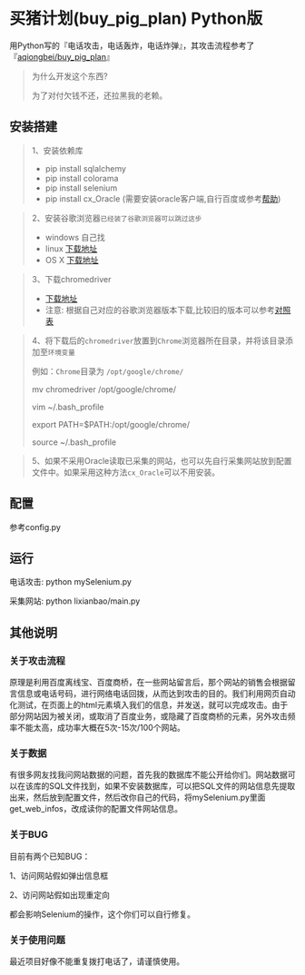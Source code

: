 # 买猪计划(buy_pig_plan) Python版
用Python写的『电话攻击，电话轰炸，电话炸弹』，其攻击流程参考了『[aqiongbei/buy_pig_plan](https://github.com/aqiongbei/buy_pig_plan)』
> 为什么开发这个东西?
>
> 为了对付欠钱不还，还拉黑我的老赖。

## 安装搭建
> 1、安装依赖库
>- pip install sqlalchemy
>- pip install colorama
>- pip install selenium
>- pip install cx_Oracle (需要安装oracle客户端,自行百度或参考[帮助](https://oracle.github.io/odpi/doc/installation.html#linux))

> 2、安装谷歌浏览器`已经装了谷歌浏览器可以跳过这步`
>- windows 自己找
>- linux [下载地址](https://www.chrome64bit.com/index.php/google-chrome-64-bit-for-linux)
>- OS X [下载地址](https://www.chrome64bit.com/index.php/google-chrome-64-bit-for-mac)

> 3、下载chromedriver
>- [下载地址](http://chromedriver.storage.googleapis.com/index.html)
>- 注意: 根据自己对应的谷歌浏览器版本下载,比较旧的版本可以参考[对照表](https://www.cnblogs.com/liyanqi/p/7826305.html)

> 4、将下载后的`chromedriver`放置到`Chrome`浏览器所在目录，并将该目录添加至`环境变量`
>
> 例如：`Chrome`目录为 `/opt/google/chrome/`
>
> mv chromedriver /opt/google/chrome/
>
> vim ~/.bash_profile
>
> export PATH=$PATH:/opt/google/chrome/
>
> source ~/.bash_profile

> 5、如果不采用Oracle读取已采集的网站，也可以先自行采集网站放到配置文件中。如果采用这种方法`cx_Oracle`可以不用安装。

## 配置
参考config.py

## 运行
电话攻击: python mySelenium.py

采集网站: python lixianbao/main.py

## 其他说明
### 关于攻击流程
原理是利用百度离线宝、百度商桥，在一些网站留言后，那个网站的销售会根据留言信息或电话号码，进行网络电话回拨，从而达到攻击的目的。我们利用网页自动化测试，在页面上的html元素填入我们的信息，并发送，就可以完成攻击。由于部分网站因为被关闭，或取消了百度业务，或隐藏了百度商桥的元素，另外攻击频率不能太高，成功率大概在5次-15次/100个网站。
### 关于数据
有很多网友找我问网站数据的问题，首先我的数据库不能公开给你们。网站数据可以在该库的SQL文件找到，如果不安装数据库，可以把SQL文件的网站信息先提取出来，然后放到配置文件，然后改你自己的代码，将mySelenium.py里面get_web_infos，改成读你的配置文件网站信息。
### 关于BUG
目前有两个已知BUG：

1、访问网站假如弹出信息框

2、访问网站假如出现重定向

都会影响Selenium的操作，这个你们可以自行修复。
### 关于使用问题
最近项目好像不能重复拨打电话了，请谨慎使用。
